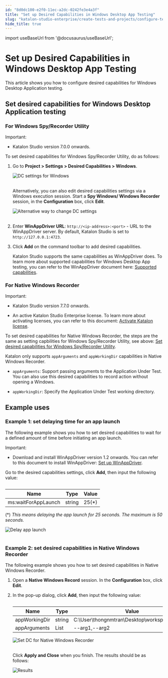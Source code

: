 ```yaml
---
id: "8d0dc100-e2f0-11ec-a2dc-0242fe3e4a3f"
title: "Set up Desired Capabilities in Windows Desktop App Testing"
slug: "katalon-studio-enterprise/create-tests-and-projects/configure-test-cases/desired-capabilities/set-up-desired-capabilities-in-windows-desktop-app-testing"
hide_title: true
---
```

import useBaseUrl from '@docusaurus/useBaseUrl';

    

# <a id="id" class="anchor_top_offset"/><a id="ariaid-title1" class="anchor_top_offset"/>Set up Desired Capabilities in Windows Desktop App Testing

    
      
<p xmlns="http://www.w3.org/1999/xhtml" className="p">This article shows you how to configure desired capabilities for   Windows Desktop Application testing.</p> 
    
  
    

## <a id="id_1" class="anchor_top_offset"/>Set desired capabilities for Windows Desktop Application         testing

    
          

### <a id="id_2" class="anchor_top_offset"/>For Windows Spy/Recorder Utility

<div xmlns="http://www.w3.org/1999/xhtml" className="note important note_important"><span className="note__title">Important:</span> 
  <p className="p" /><div className="p"><ul className="ul"><li className="li"><p className="p">Katalon Studio version 7.0.0 onwards.</p></li></ul></div>
</div>
<p xmlns="http://www.w3.org/1999/xhtml" className="p">To set desired capabilities for Windows Spy/Recorder Utility, do   as follows:</p> 
<ol xmlns="http://www.w3.org/1999/xhtml" className="ol"><li className="li">     <p className="p">Go to <strong className="ph b">Project &gt; Settings &gt; Desired Capabilities         &gt; Windows</strong>.</p>     <p className="p">       <img className="image" src={useBaseUrl("https://github.com/katalon-studio/docs-images/raw/master/katalon-studio/docs/project-settings-new-ui/KS-DC-Windows-settings.png")} alt="DC settings for Windows" /><br /><br />     </p>     <p className="p">Alternatively, you can also edit desired capabilities settings       via a Windows execution session. Start a <strong className="ph b">Spy Windows/         Windows Recorder</strong> session, in the       <strong className="ph b">Configuration</strong> box, click       <strong className="ph b">Edit</strong>.</p>     <p className="p">       <img className="image" src={useBaseUrl("https://github.com/katalon-studio/docs-images/raw/master/katalon-studio/docs/introduction-to-desired-capabilities/KS-DC-alternative-way-to-dc-settings.png")} width={800} alt="Alternative way to change DC settings" /><br /><br />     </p>   </li><li className="li">     <p className="p">Enter <strong className="ph b">WinAppDriver URL</strong>:       <code className="ph codeph">http://&lt;ip-address&gt;:&lt;port&gt;</code> - URL to the       WinAppDriver server. By default, Katalon Studio is set to       <code className="ph codeph">http://127.0.0.1:4723</code>.</p>   </li><li className="li">     <p className="p">Click <strong className="ph b">Add</strong> on the command toolbar to add desired       capabilities.</p>     <p className="p">Katalon Studio supports the same capabilities as WinAppDriver       does. To learn more about supported capabilities for Windows       Desktop App testing, you can refer to the WinAppDriver document       here: <a className="xref j-external-link" href="https://github.com/microsoft/WinAppDriver/blob/master/Docs/AuthoringTestScripts.md#supported-capabilities" target="_blank">Supported         capabilities</a>.</p>   </li></ol> 

### <a id="id_3" class="anchor_top_offset"/>For Native Windows Recorder

<div xmlns="http://www.w3.org/1999/xhtml" className="note important note_important"><span className="note__title">Important:</span> 
  <p className="p"> </p><ul className="ul"><li className="li"><p className="p">Katalon Studio version 7.7.0 onwards.</p></li><li className="li"><p className="p">An
        active Katalon Studio Enterprise license. To learn more about
        activating licenses, you can refer to this document: <a className="xref" href="/docs/products-and-licenses/katalon-studio-enterprise-and-runtime-engine-licenses/activate-katalon-license">Activate
          Katalon license</a>.</p></li></ul>
</div>
<p xmlns="http://www.w3.org/1999/xhtml" className="p">To set desired capabilities for Native Windows Recorder, the   steps are the same as setting capbilities for Windows Spy/Recorder   Utility, see above: <a className="xref" href="/docs/katalon-studio-enterprise/create-tests-and-projects/configure-test-cases/desired-capabilities/set-up-desired-capabilities-in-windows-desktop-app-testing">Set     desired capabilities for Windows Spy/Recorder Utility</a>.</p> 
<p xmlns="http://www.w3.org/1999/xhtml" className="p">Katalon only supports <code className="ph codeph">appArguments</code> and   <code className="ph codeph">appWorkingDir</code> capabilities in Native Windows Recorder. </p> 
<div xmlns="http://www.w3.org/1999/xhtml" className="p"><ul className="ul"><li className="li"><p className="p"><code className="ph codeph">appArguments</code>: Support passing arguments to the
        Application Under Test. You can also use this desired capabilities
        to record action without opening a Windows.</p></li><li className="li"><p className="p"><code className="ph codeph">appWorkingDir</code>: Specify the Application Under Test
        working directory.</p></li></ul></div>
    

## <a id="id_4" class="anchor_top_offset"/>Example uses

    
          

### <a id="id_5" class="anchor_top_offset"/>Example 1: set delaying time for an app launch

<p xmlns="http://www.w3.org/1999/xhtml" className="p">The following example shows you how to set desired capabilities   to wait for a defined amount of time before initiating an app   launch.</p> 
<div xmlns="http://www.w3.org/1999/xhtml" className="note important note_important"><span className="note__title">Important:</span> <ul className="ul"><li className="li"><p className="p">Download and install WinAppDriver version 1.2
        onwards. You can refer to this document to install WinAppDriver: <a className="xref" href="/docs/katalon-studio-enterprise/create-tests-and-projects/configure-test-cases/windows-desktop-apps-testing/set-up-winappdriver">Set
          up WinAppDriver</a>.</p></li></ul>
</div>
<p xmlns="http://www.w3.org/1999/xhtml" className="p">Go to the desired capabilities settings, click   <strong className="ph b">Add</strong>, then input the following value:</p> 
<table xmlns="http://www.w3.org/1999/xhtml" className="table"><caption /><thead className="thead"><tr className><th className="entry anchor_top_offset" id="id_5__entry__1">Name</th><th className="entry anchor_top_offset" id="id_5__entry__2">Type</th><th className="entry anchor_top_offset" id="id_5__entry__3">Value</th></tr></thead><tbody className="tbody"><tr className><td className="entry" headers="id_5__entry__1 id_5__entry__2 id_5__entry__3 ">ms:waitForAppLaunch</td><td className="entry" headers="id_5__entry__1 id_5__entry__2 id_5__entry__3 ">string</td><td className="entry" headers="id_5__entry__1 id_5__entry__2 id_5__entry__3 ">25(*)       </td></tr></tbody></table> 
<p xmlns="http://www.w3.org/1999/xhtml" className="p">   (*) <em className="ph i">This means delaying the app launch for 25 seconds. The     maximum is 50 seconds.</em> </p> 
<p xmlns="http://www.w3.org/1999/xhtml" className="p">   <img className="image" src={useBaseUrl("https://github.com/katalon-studio/docs-images/raw/master/katalon-studio/docs/introduction-to-desired-capabilities/KS-DC-Native-recorder-windows-final-results.png")} width={796} alt="Delay app launch" /><br /><br /> </p> 
      

### <a id="id_6" class="anchor_top_offset"/>Example 2: set desired capabilities in Native Windows         Recorder

      
        
<p xmlns="http://www.w3.org/1999/xhtml" className="p">The following example shows you how to set desired capabilities   in Native Windows Recorder.</p> 
        
<ol xmlns="http://www.w3.org/1999/xhtml" className="ol">   <li className="li">Open a <strong className="ph b">Native Windows Record</strong> session. In the     <strong className="ph b">Configuration</strong> box, click     <strong className="ph b">Edit</strong>.</li>   <li className="li">     <p className="p">In the pop-up dialog, click <strong className="ph b">Add</strong>, then input the       following value:</p>     <table className="table"><caption /><thead className="thead">         <tr className>           <th className="entry anchor_top_offset" id="id_6__entry__1">Name</th>           <th className="entry anchor_top_offset" id="id_6__entry__2">Type</th>           <th className="entry anchor_top_offset" id="id_6__entry__3">Value</th>         </tr>       </thead><tbody className="tbody">         <tr className>           <td className="entry" headers="id_6__entry__1 id_6__entry__2 id_6__entry__3 ">appWorkingDir</td>           <td className="entry" headers="id_6__entry__1 id_6__entry__2 id_6__entry__3 ">string</td>           <td className="entry" headers="id_6__entry__1 id_6__entry__2 id_6__entry__3 ">C:\User\thongnmtran\Desktop\workspace\katalon</td>           <td className="entry" headers="id_6__entry__1 id_6__entry__2 id_6__entry__3 ">           </td></tr>         <tr className>           <td className="entry" headers="id_6__entry__1 id_6__entry__2 id_6__entry__3 ">appArguments</td>           <td className="entry" headers="id_6__entry__1 id_6__entry__2 id_6__entry__3 ">List</td>           <td className="entry" headers="id_6__entry__1 id_6__entry__2 id_6__entry__3 ">--arg1,--arg2</td>           <td className="entry" headers="id_6__entry__1 id_6__entry__2 id_6__entry__3 ">           </td></tr>       </tbody></table>     <p className="p">       <img className="image" src={useBaseUrl("https://github.com/katalon-studio/docs-images/raw/master/katalon-studio/docs/introduction-to-desired-capabilities/KS-DC-Native-recorder-windows-dc-settings.png")} alt="Set DC for Native Windows Recorder" /><br /><br />     </p>     <p className="p">Click <strong className="ph b">Apply and Close</strong> when you finish. The       results should be as follows:</p>     <p className="p">       <img className="image" src={useBaseUrl("https://github.com/katalon-studio/docs-images/raw/master/katalon-studio/docs/introduction-to-desired-capabilities/use-windows-capabilities.png")} alt="Results" /><br /><br />     </p>   </li> </ol> 
      
    
